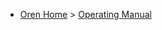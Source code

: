 * [Oren Home](https://oren.github.io) > [Operating Manual](https://oren.github.io/operating-manual)
